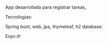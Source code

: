 App desarrollada para registrar tareas,

Tecnologías:

Spring boot, web, jpa, thymeleaf, h2 database.

Enjoi it!